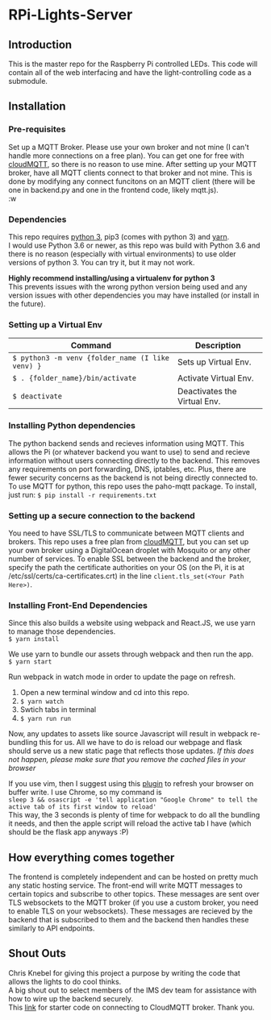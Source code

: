 # RPi-Lights-Server
## Introduction
This is the master repo for the Raspberry Pi controlled LEDs. This code will contain all of the web interfacing and have the light-controlling code as a submodule.

## Installation

### Pre-requisites
Set up a MQTT Broker. Please use your own broker and not mine (I can't handle more connections on a free plan). You can get one for free with [cloudMQTT](https://www.cloudmqtt.com/), so there is no reason to use mine. After setting up your MQTT broker, have all MQTT clients connect to that broker and not mine. This is done by modifying any connect funcitons on an MQTT client (there will be one in backend.py and one in the frontend code, likely mqtt.js).  
:w

### Dependencies
This repo requires [python 3](https://www.python.org/downloads/), pip3 (comes with python 3) and [yarn](https://yarnpkg.com/lang/en/docs/install/).  
I would use Python 3.6 or newer, as this repo was build with Python 3.6 and there is no reason (especially with virtual environments) to use older versions of python 3. You can try it, but it may not work.


  
**Highly recommend installing/using a virtualenv for python 3**  
This prevents issues with the wrong python version being used and any version issues with other dependencies you may have installed (or install in the future).  
### Setting up a Virtual Env
Command                          |  Description
-------                          |  -----------
`$ python3 -m venv {folder_name (I like venv) }` | Sets up Virtual Env.
`$ . {folder_name}/bin/activate` | Activate Virtual Env.
`$ deactivate`                   | Deactivates the Virtual Env.                      


### Installing Python dependencies
The python backend sends and recieves information using MQTT. This allows the Pi (or whatever backend you want to use) to send and recieve information without users connecting directly to the backend. This removes any requirements on port forwarding, DNS, iptables, etc. Plus, there are fewer security concerns as the backend is not being directly connected to. To use MQTT for python, this repo uses the paho-mqtt package. To install, just run:
`$ pip install -r requirements.txt`  

### Setting up a secure connection to the backend
You need to have SSL/TLS to communicate between MQTT clients and brokers. This repo uses a free plan from [cloudMQTT](https://www.cloudmqtt.com/), but you can set up your own broker using a DigitalOcean droplet with Mosquito or any other number of services. To enable SSL between the backend and the broker, specify the path the certificate authorities on your OS (on the Pi, it is at /etc/ssl/certs/ca-certificates.crt) in the line `client.tls_set(<Your Path Here>)`. 

### Installing Front-End Dependencies
Since this also builds a website using webpack and React.JS, we use yarn to manage those dependencies.   
`$ yarn install`  

We use yarn to bundle our assets through webpack and then run the app.  
`$ yarn start`  

Run webpack in watch mode in order to update the page on refresh.
1. Open a new terminal window and cd into this repo.
2. `$ yarn watch`
3. Swtich tabs in terminal
4. `$ yarn run run`
  
Now, any updates to assets like source Javascript will result in webpack re-bundling this for us. All we have to do is reload our webpage and flask should serve us a new static page that reflects those updates.
*If this does not happen, please make sure that you remove the cached files in your browser*  

If you use vim, then I suggest using this [plugin](https://github.com/andreax79/vim-on-write) to refresh your browser on buffer write. I use Chrome, so my command is   
`sleep 3 && osascript -e 'tell application "Google Chrome" to tell the active tab of its first window to reload' `  
This way, the 3 seconds is plenty of time for webpack to do all the bundling it needs, and then the apple script will reload the active tab I have (which should be the flask app anyways :P) 

## How everything comes together
The frontend is completely independent and can be hosted on pretty much any static hosting service. The front-end will write MQTT messages to certain topics and subscribe to other topics. These messages are sent over TLS websockets to the MQTT broker (if you use a custom broker, you need to enable TLS on your websockets). These messages are recieved by the backend that is subscribed to them and the backend then handles these similarly to API endpoints. 

## Shout Outs
Chris Knebel for giving this project a purpose by writing the code that allows the lights to do cool thinks.  
A big shout out to select members of the IMS dev team for assistance with how to wire up the backend securely.  
This [link](http://www.steves-internet-guide.com/mqtt/) for starter code on connecting to CloudMQTT broker. Thank you.  
